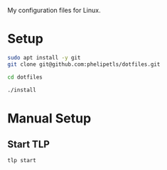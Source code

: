 My configuration files for Linux.

# Setup

```sh
sudo apt install -y git
git clone git@github.com:phelipetls/dotfiles.git

cd dotfiles

./install
```

# Manual Setup

## Start TLP

```sh
tlp start
```

